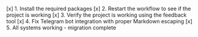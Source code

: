[x] 1. Install the required packages
[x] 2. Restart the workflow to see if the project is working
[x] 3. Verify the project is working using the feedback tool
[x] 4. Fix Telegram bot integration with proper Markdown escaping
[x] 5. All systems working - migration complete